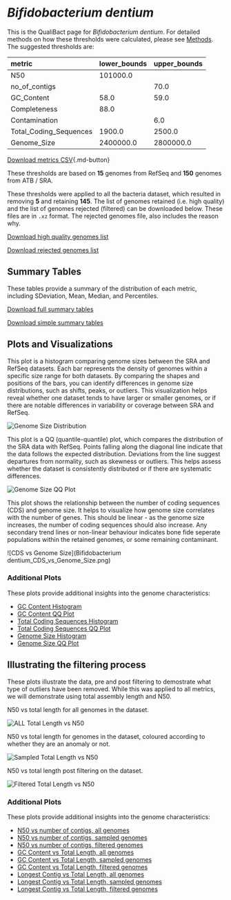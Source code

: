 # *Bifidobacterium dentium*

This is the QualiBact page for *Bifidobacterium dentium*. For detailed methods on how these thresholds were calculated, please see [Methods](../../methods.md).
The suggested thresholds are: 

| metric                 | lower_bounds   | upper_bounds   |
|:-----------------------|:---------------|:---------------|
| N50                    | 101000.0       |                |
| no_of_contigs          |                | 70.0           |
| GC_Content             | 58.0           | 59.0           |
| Completeness           | 88.0           |                |
| Contamination          |                | 6.0            |
| Total_Coding_Sequences | 1900.0         | 2500.0         |
| Genome_Size            | 2400000.0      | 2800000.0      |

[Download metrics CSV](Bifidobacterium_dentium_metrics.csv){.md-button}


These thresholds are based on **15** genomes from RefSeq and **150** genomes from ATB / SRA.

These thresholds were applied to all the bacteria dataset, which resulted in removing **5** and retaining **145**.
The list of genomes retained (i.e. high quality) and the list of genomes rejected (filtered) can be downloaded below. These files are in `.xz` format. The rejected genomes file, also includes the reason why.

[Download high quality genomes list](Bifidobacterium_dentium_high_quality_genomes.csv.xz)


[Download rejected genomes list](Bifidobacterium_dentium_filtered_out_genomes.csv.xz)



## Summary Tables
These tables provide a summary of the distribution of each metric, including SDeviation, Mean, Median, and Percentiles.

[Download full summary tables](summary.csv)

[Download simple summary tables](selected_summary.csv)

## Plots and Visualizations

This plot is a histogram comparing genome sizes between the SRA and RefSeq datasets. Each bar represents the density of genomes within a specific size range for both datasets. By comparing the shapes and positions of the bars, you can identify differences in genome size distributions, such as shifts, peaks, or outliers. This visualization helps reveal whether one dataset tends to have larger or smaller genomes, or if there are notable differences in variability or coverage between SRA and RefSeq.

![Genome Size Distribution](Genome_Size_refseq_histogram_kde.png)

This plot is a QQ (quantile-quantile) plot, which compares the distribution of the SRA data with RefSeq. Points falling along the diagonal line indicate that the data follows the expected distribution. Deviations from the line suggest departures from normality, such as skewness or outliers. This helps assess whether the dataset is consistently distributed or if there are systematic differences.

![Genome Size QQ Plot](Genome_Size_refseq_qqplot.png)

This plot shows the relationship between the number of coding sequences (CDS) and genome size. It helps to visualize how genome size correlates with the number of genes. This should be linear - as the genome size increases, the number of coding sequences should also increase. Any secondary trend lines or non-linear behaviour indicates bone fide seperate populations within the retained genomes, or some remaining contaminant. 

![CDS vs Genome Size](Bifidobacterium dentium_CDS_vs_Genome_Size.png)

### Additional Plots

These plots provide additional insights into the genome characteristics:

- [GC Content Histogram](GC_Content_refseq_histogram_kde.png)
- [GC Content QQ Plot](GC_Content_refseq_qqplot.png)
- [Total Coding Sequences Histogram](Total_Coding_Sequences_refseq_histogram_kde.png)
- [Total Coding Sequences QQ Plot](Total_Coding_Sequences_refseq_qqplot.png)
- [Genome Size Histogram](Genome_Size_refseq_histogram_kde.png)
- [Genome Size QQ Plot](Genome_Size_refseq_qqplot.png)
## Illustrating the filtering process
These plots illustrate the data, pre and post filtering to demostrate what type of outliers have been removed. While this was applied to all metrics, we will demonstrate using total assembly length and N50.

N50 vs total length for all genomes in the dataset.

![ALL Total Length vs N50](Bifidobacterium_dentium_all_total_length_N50.png)

N50 vs total length for genomes in the dataset, coloured according to whether they are an anomaly or not.

![Sampled Total Length vs N50](Bifidobacterium_dentium_sample_total_length_N50.png)

N50 vs total length post filtering on the dataset.

![Filtered Total Length vs N50](Bifidobacterium_dentium_filt_total_length_N50.png)

### Additional Plots

These plots provide additional insights into the genome characteristics:

- [N50 vs number of contigs, all genomes](Bifidobacterium_dentium_all_N50_number.png)
- [N50 vs number of contigs, sampled genomes](Bifidobacterium_dentium_sample_N50_number.png)
- [N50 vs number of contigs, filtered genomes](Bifidobacterium_dentium_filt_N50_number.png)
- [GC Content vs Total Length, all genomes](Bifidobacterium_dentium_all_total_length_GC_Content.png)
- [GC Content vs Total Length, sampled genomes](Bifidobacterium_dentium_sample_total_length_GC_Content.png)
- [GC Content vs Total Length, filtered genomes](Bifidobacterium_dentium_filt_total_length_GC_Content.png)
- [Longest Contig vs Total Length, all genomes](Bifidobacterium_dentium_all_total_length_longest.png)
- [Longest Contig vs Total Length, sampled genomes](Bifidobacterium_dentium_sample_total_length_longest.png)
- [Longest Contig vs Total Length, filtered genomes](Bifidobacterium_dentium_filt_total_length_longest.png)
